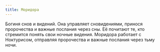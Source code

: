```yaml
---
title: Моридора
---
```


Богиня снов и видений. Она управляет сновидениями, принося пророчества и важные послания через сны. Её почитают те, кто стремится понять свои ночные видения. Моридора работает с Ноктурисом, отправляя пророчества и важные послания через тьму ночи.